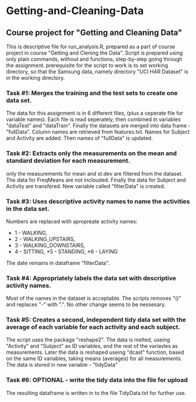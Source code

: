 Getting-and-Cleaning-Data
=========================
## Course project for "Getting and Cleaning Data"

This is descriptive file for run_analysis.R, prepared as a part of course project in course "Getting and Clening the Data".
Script is prepared using only plain commands, without and functions, step-by-step going through the assignment.
prerequisite for the script to work is to set working directory, so that the Samsung data, namely directory "UCI HAR Dataset" is in the working directory.

### Task #1: Merges the training and the test sets to create one data set.

The data for this assignment is in 6 different files, (plus a ceperate file for variable names).
Each file is read seperately, then combined in variables "dataTest" and "dataTrain".
Finally the datasets are merged into data frame - "fullData".
Column names are retrieved from features.txt.
Names for Subject and Activity are added.
Then names of "fullData" is updated.

### Task #2: Extracts only the measurements on the mean and standard deviation for each measurement.
only the measurements for mean and st.dev are filtered from the dataset. 
The data for FreqMeans are not inclouded.
Finally the data for Subject and Activity are transfered.
New variable called "filterData" is created.

### Task #3: Uses descriptive activity names to name the activities in the data set.
Numbers are replaced with apropreate activity names:

* 1 - WALKING, 
* 2 - WALKING_UPSTAIRS, 
* 3 - WALKING_DOWNSTAIRS, 
* 4 - SITTING, 
*5 - STANDING, 
*6 - LAYING

The date remains in dataframe "filterData".

### Task #4: Appropriately labels the data set with descriptive activity names. 
Most of the names in the dataset is acceptable. The scripts removes "()" and replaces "-" with ".".
No other change seems to be nessesary.

### Task #5: Creates a second, independent tidy data set with the average of each variable for each activity and each subject.
The script uses the package "reshape2".
The data is melted, useing "Activity" and "Subject" as ID variables, and the rest of the variavles as measurements.
Later the data is reshaped useing "dcast" function, based on the same ID variables, taking means (averages) for all measurements.
The data is stored in new variable - "tidyData"

### Task #6: OPTIONAL - write the tidy data into the file for upload
The resulting dataframe is written in to the file TidyData.txt for further use.
